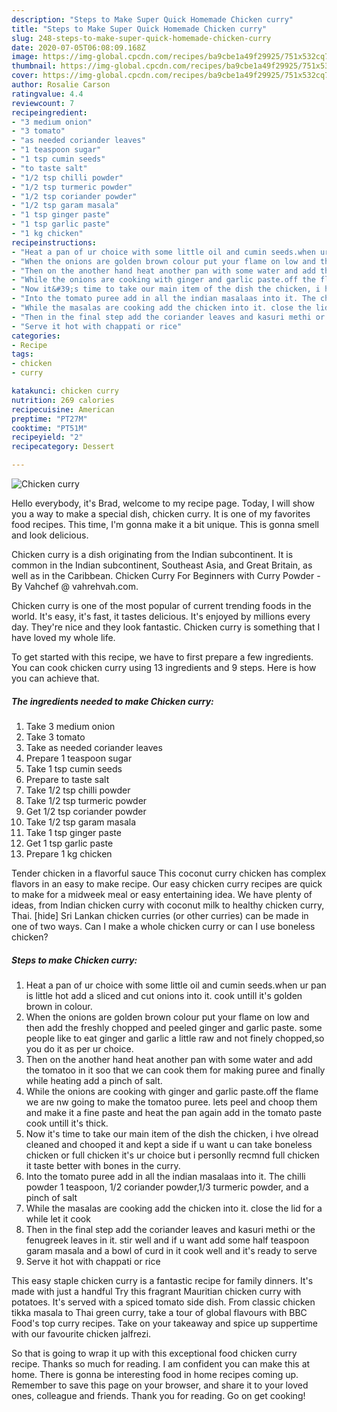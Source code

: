 ```yaml
---
description: "Steps to Make Super Quick Homemade Chicken curry"
title: "Steps to Make Super Quick Homemade Chicken curry"
slug: 248-steps-to-make-super-quick-homemade-chicken-curry
date: 2020-07-05T06:08:09.168Z
image: https://img-global.cpcdn.com/recipes/ba9cbe1a49f29925/751x532cq70/chicken-curry-recipe-main-photo.jpg
thumbnail: https://img-global.cpcdn.com/recipes/ba9cbe1a49f29925/751x532cq70/chicken-curry-recipe-main-photo.jpg
cover: https://img-global.cpcdn.com/recipes/ba9cbe1a49f29925/751x532cq70/chicken-curry-recipe-main-photo.jpg
author: Rosalie Carson
ratingvalue: 4.4
reviewcount: 7
recipeingredient:
- "3 medium onion"
- "3 tomato"
- "as needed coriander leaves"
- "1 teaspoon sugar"
- "1 tsp cumin seeds"
- "to taste salt"
- "1/2 tsp chilli powder"
- "1/2 tsp turmeric powder"
- "1/2 tsp coriander powder"
- "1/2 tsp garam masala"
- "1 tsp ginger paste"
- "1 tsp garlic paste"
- "1 kg chicken"
recipeinstructions:
- "Heat a pan of ur choice with some little oil and cumin seeds.when ur pan is little hot add a sliced and cut onions into it. cook untill it&#39;s golden brown in colour."
- "When the onions are golden brown colour put your flame on low and then add the freshly chopped and peeled ginger and garlic paste. some people like to eat ginger and garlic a little raw and not finely chopped,so you do it as per ur choice."
- "Then on the another hand heat another pan with some water and add the tomatoo in it soo that we can cook them for making puree and finally while heating add a pinch of salt."
- "While the onions are cooking with ginger and garlic paste.off the flame we are nw going to make the tomatoo puree. lets peel and choop them and make it a fine paste and heat the pan again add in the tomato paste cook untill it&#39;s thick."
- "Now it&#39;s time to take our main item of the dish the chicken, i hve olread cleaned and chooped it and kept a side if u want u can take boneless chicken or full chicken it&#39;s ur choice but i personlly recmnd full chicken it taste better with bones in the curry."
- "Into the tomato puree add in all the indian masalaas into it. The chilli powder 1 teaspoon, 1/2 coriander powder,1/3 turmeric powder, and a pinch of salt"
- "While the masalas are cooking add the chicken into it. close the lid for a while let it cook"
- "Then in the final step add the coriander leaves and kasuri methi or the fenugreek leaves in it. stir well and if u want add some half teaspoon garam masala and a bowl of curd in it cook well and it&#39;s ready to serve"
- "Serve it hot with chappati or rice"
categories:
- Recipe
tags:
- chicken
- curry

katakunci: chicken curry 
nutrition: 269 calories
recipecuisine: American
preptime: "PT27M"
cooktime: "PT51M"
recipeyield: "2"
recipecategory: Dessert

---
```



![Chicken curry](https://img-global.cpcdn.com/recipes/ba9cbe1a49f29925/751x532cq70/chicken-curry-recipe-main-photo.jpg)

Hello everybody, it's Brad, welcome to my recipe page. Today, I will show you a way to make a special dish, chicken curry. It is one of my favorites food recipes. This time, I'm gonna make it a bit unique. This is gonna smell and look delicious.

Chicken curry is a dish originating from the Indian subcontinent. It is common in the Indian subcontinent, Southeast Asia, and Great Britain, as well as in the Caribbean. Chicken Curry For Beginners with Curry Powder - By Vahchef @ vahrehvah.com.

Chicken curry is one of the most popular of current trending foods in the world. It's easy, it's fast, it tastes delicious. It's enjoyed by millions every day. They're nice and they look fantastic. Chicken curry is something that I have loved my whole life.


To get started with this recipe, we have to first prepare a few ingredients. You can cook chicken curry using 13 ingredients and 9 steps. Here is how you can achieve that.

<!--inarticleads1-->

##### The ingredients needed to make Chicken curry:

1. Take 3 medium onion
1. Take 3 tomato
1. Take as needed coriander leaves
1. Prepare 1 teaspoon sugar
1. Take 1 tsp cumin seeds
1. Prepare to taste salt
1. Take 1/2 tsp chilli powder
1. Take 1/2 tsp turmeric powder
1. Get 1/2 tsp coriander powder
1. Take 1/2 tsp garam masala
1. Take 1 tsp ginger paste
1. Get 1 tsp garlic paste
1. Prepare 1 kg chicken


Tender chicken in a flavorful sauce This coconut curry chicken has complex flavors in an easy to make recipe. Our easy chicken curry recipes are quick to make for a midweek meal or easy entertaining idea. We have plenty of ideas, from Indian chicken curry with coconut milk to healthy chicken curry, Thai. [hide] Sri Lankan chicken curries (or other curries) can be made in one of two ways. Can I make a whole chicken curry or can I use boneless chicken? 

<!--inarticleads2-->

##### Steps to make Chicken curry:

1. Heat a pan of ur choice with some little oil and cumin seeds.when ur pan is little hot add a sliced and cut onions into it. cook untill it&#39;s golden brown in colour.
1. When the onions are golden brown colour put your flame on low and then add the freshly chopped and peeled ginger and garlic paste. some people like to eat ginger and garlic a little raw and not finely chopped,so you do it as per ur choice.
1. Then on the another hand heat another pan with some water and add the tomatoo in it soo that we can cook them for making puree and finally while heating add a pinch of salt.
1. While the onions are cooking with ginger and garlic paste.off the flame we are nw going to make the tomatoo puree. lets peel and choop them and make it a fine paste and heat the pan again add in the tomato paste cook untill it&#39;s thick.
1. Now it&#39;s time to take our main item of the dish the chicken, i hve olread cleaned and chooped it and kept a side if u want u can take boneless chicken or full chicken it&#39;s ur choice but i personlly recmnd full chicken it taste better with bones in the curry.
1. Into the tomato puree add in all the indian masalaas into it. The chilli powder 1 teaspoon, 1/2 coriander powder,1/3 turmeric powder, and a pinch of salt
1. While the masalas are cooking add the chicken into it. close the lid for a while let it cook
1. Then in the final step add the coriander leaves and kasuri methi or the fenugreek leaves in it. stir well and if u want add some half teaspoon garam masala and a bowl of curd in it cook well and it&#39;s ready to serve
1. Serve it hot with chappati or rice


This easy staple chicken curry is a fantastic recipe for family dinners. It&#39;s made with just a handful Try this fragrant Mauritian chicken curry with potatoes. It&#39;s served with a spiced tomato side dish. From classic chicken tikka masala to Thai green curry, take a tour of global flavours with BBC Food&#39;s top curry recipes. Take on your takeaway and spice up suppertime with our favourite chicken jalfrezi. 

So that is going to wrap it up with this exceptional food chicken curry recipe. Thanks so much for reading. I am confident you can make this at home. There is gonna be interesting food in home recipes coming up. Remember to save this page on your browser, and share it to your loved ones, colleague and friends. Thank you for reading. Go on get cooking!
